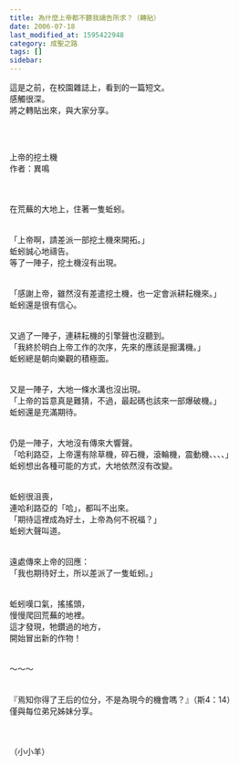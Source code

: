 ```yaml
---
title: 為什麼上帝都不聽我禱告所求？（轉貼）
date: 2006-07-18
last_modified_at: 1595422948
category: 成聖之路
tags: []
sidebar: 
---
```


<p>這是之前，在校園雜誌上，看到的一篇短文。<br/>
感觸很深。<br/>
將之轉貼出來，與大家分享。</p>
<p> </p>
<p><br/>
<!--more-->上帝的挖土機<br/>
作者：異鳴<br/>
<br/>
<br/>
<br/>
在荒蕪的大地上，住著一隻蚯蚓。<br/>
<br/>
<br/>
「上帝啊，請差派一部挖土機來開拓。」<br/>
蚯蚓誠心地禱告。<br/>
等了一陣子，挖土機沒有出現。<br/>
<br/>
<br/>
「感謝上帝，雖然沒有差遣挖土機，也一定會派耕耘機來。」<br/>
蚯蚓還是很有信心。<br/>
<br/>
<br/>
又過了一陣子，連耕耘機的引擎聲也沒聽到。<br/>
「我終於明白上帝工作的次序，先來的應該是掘溝機。」<br/>
蚯蚓總是朝向樂觀的積極面。<br/>
<br/>
<br/>
又是一陣子，大地一條水溝也沒出現。<br/>
「上帝的旨意真是難猜，不過，最起碼也該來一部爆破機。」<br/>
蚯蚓還是充滿期待。<br/>
<br/>
<br/>
仍是一陣子，大地沒有傳來大響聲。<br/>
「哈利路亞，上帝還有除草機，碎石機，滾輪機，震動機、、、、」<br/>
蚯蚓想出各種可能的方式，大地依然沒有改變。<br/>
<br/>
<br/>
蚯蚓很沮喪，<br/>
連哈利路亞的「哈」，都叫不出來。<br/>
「期待這裡成為好土，上帝為何不祝福？」<br/>
蚯蚓大聲叫道。<br/>
<br/>
<br/>
遠處傳來上帝的回應：<br/>
「我也期待好土，所以差派了一隻蚯蚓。」<br/>
<br/>
<br/>
蚯蚓嘆口氣，搖搖頭，<br/>
慢慢爬回荒蕪的地裡。<br/>
這才發現，牠鑽過的地方，<br/>
開始冒出新的作物！<br/>
<br/>
<br/>
～～～<br/>
<br/>
<br/>
『焉知你得了王后的位分，不是為現今的機會嗎？』（斯4：14）<br/>
僅與每位弟兄姊妹分享。<br/>
<br/>
<br/>
<br/>
（小小羊）</p>
<p> </p>
<p> </p>
<p> </p>
